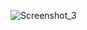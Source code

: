 ![Screenshot_3](https://github.com/muhammetsenses/react-Todo/assets/70330826/062fe405-3e76-49bd-af78-5e7c4db8b77e)

